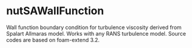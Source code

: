 # nutSAWallFunction
Wall function boundary condition for turbulence viscosity derived from Spalart Allmaras model. Works with any RANS turbulence model.
Source codes are based on foam-extend 3.2.
